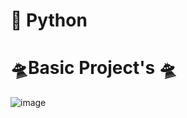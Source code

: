 # 🏁 Python 
<h1> 🛸Basic Project's 🛸 </h1>

![image](https://user-images.githubusercontent.com/108569716/185781179-480ec9fe-f782-4a30-a0f8-29c8d4e33f06.png)
